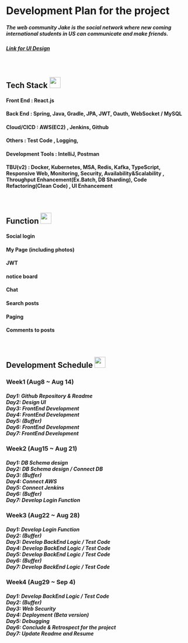 


<h1>Development Plan for the project</h1>

<h5> The web community Jake is the social network where new coming international students in US can communicate and make friends. </h5>
<h5> <a href="https://docs.google.com/presentation/d/1W-uI_vz5otAeODGWVnWvOWjPOzSUmfWrtPH4PyE0DuQ/edit?usp=sharing">Link for UI Design</a> </h5>
<br>


<h2>Tech Stack   
<img src="https://cdn.jsdelivr.net/gh/devicons/devicon@latest/icons/java/java-original.svg" width=30 height=30/>
</h2>



          

          

<h4>Front End : React.js </h4> 
<h4>Back End : Spring, Java, Gradle, JPA, JWT, Oauth, WebSocket / MySQL  </h4>
<h4>Cloud/CICD : AWS(EC2) , Jenkins, Github </h4>
<h4>Others : Test Code , Logging, </h4>
<h4>Development Tools : IntelliJ, Postman</h4>
<h4>TBU(v2) : Docker, Kubernetes, MSA, Redis, Kafka, TypeScript, Responsive Web, Monitoring, Security, Availability&Scalability , Throughput Enhancement(Ex.Batch, DB Sharding), Code Refactoring(Clean Code) , UI Enhancement </h4>

<br>

<h2> Function  
<img src="https://cdn.jsdelivr.net/gh/devicons/devicon@latest/icons/webpack/webpack-original.svg" width=30 height=30 />
          
</h2>


<h4>Social login</h4> 
<h4>My Page (including photos)</h4> 
<h4>JWT</h4> 
<h4>notice board</h4> 
<h4>Chat </h4> 
<h4>Search posts</h4> 
<h4>Paging</h4> 
<h4>Comments to posts</h4>


<br>

<h2>Development Schedule

<img src="https://cdn.jsdelivr.net/gh/devicons/devicon@latest/icons/apachespark/apachespark-original.svg" width=30 height=30 />
          
</h2>
<h3>Week1 (Aug8 ~ Aug 14)</h3>
<h5>
Day1: Github Repository & Readme 
<br>
Day2: Design UI
<br>
Day3: FrontEnd Development
<br>
Day4: FrontEnd Development
<br>
Day5: (Buffer)
<br>
Day6: FrontEnd Development
<br>
Day7: FrontEnd Development
</h5>

<h3>Week2 (Aug15 ~ Aug 21) </h3>
<h5>
Day1: DB Schema design 
<br>
Day2: DB Schema design / Connect DB
<br>
Day3: (Buffer)
<br>
Day4: Connect AWS 
<br>
Day5: Connect Jenkins 
<br>
Day6: (Buffer)
<br>
Day7: Develop Login Function 
</h5>


<h3>Week3 (Aug22 ~ Aug 28)</h3>
<h5>
Day1: Develop Login Function
<br>
Day2: (Buffer)
<br>
Day3: Develop BackEnd Logic / Test Code 
<br>
Day4: Develop BackEnd Logic / Test Code 
<br>
Day5: Develop BackEnd Logic / Test Code 
<br>
Day6: (Buffer)
<br>
Day7: Develop BackEnd Logic / Test Code 
</h5>

<h3>Week4 (Aug29 ~ Sep 4) </h3>
<h5>
Day1: Develop BackEnd Logic / Test Code 
<br>
Day2: (Buffer)
<br>
Day3: Web Security 
<br>
Day4: Deployment (Beta version)
<br>
Day5: Debugging
<br>
Day6: Conclude & Retrospect for the project 
<br>
Day7: Update Readme and Resume
</h5>

